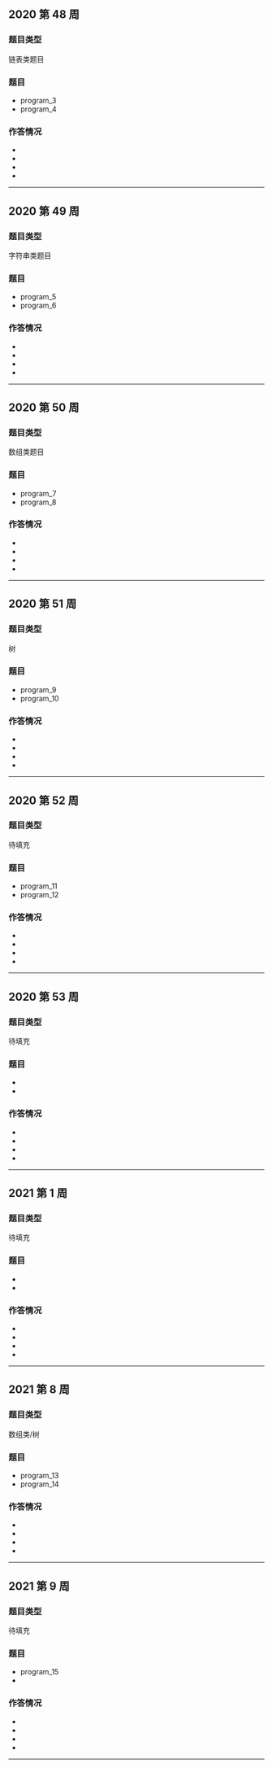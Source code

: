 ## 2020 第 48 周
### 题目类型
链表类题目
### 题目
- program_3
- program_4 
### 作答情况
- 
- 
- 
- 
---
## 2020 第 49 周
### 题目类型
字符串类题目
### 题目
- program_5
- program_6 
### 作答情况
- 
- 
- 
-
---
## 2020 第 50 周
### 题目类型
数组类题目
### 题目
- program_7
- program_8 
### 作答情况
- 
- 
- 
-
---
## 2020 第 51 周
### 题目类型
树
### 题目
- program_9
- program_10 
### 作答情况
- 
- 
- 
-
---
## 2020 第 52 周
### 题目类型
待填充
### 题目
- program_11
- program_12
### 作答情况
- 
- 
- 
-
---
## 2020 第 53 周
### 题目类型
待填充
### 题目
- 
- 
### 作答情况
- 
- 
- 
-
--- 
## 2021 第 1 周
### 题目类型
待填充
### 题目
- 
- 
### 作答情况
- 
- 
- 
-
--- 
## 2021 第 8 周
### 题目类型
数组类/树
### 题目
- program_13
- program_14
### 作答情况
- 
- 
- 
-
--- 
## 2021 第 9 周
### 题目类型
待填充
### 题目
- program_15
- 
### 作答情况
- 
- 
- 
-
---   